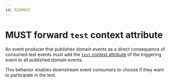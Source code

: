 ```yaml
---
id: R200022
---
```


# MUST forward `test` context attribute

An event producer that publishes domain events as a direct consequence of consumed test events must add the [`test` context attribute](/guidelines/r200021) of the triggering event to all published domain events.

This behavior enables downstream event consumers to choose if they want to participate in the test.
